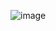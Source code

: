 ![image](https://github.com/sandeepreddy2462/Product-Page/assets/157559130/30a23fcb-e433-47d4-9592-581d64c4180c)
